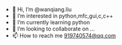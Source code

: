- 👋 Hi, I’m @wanqiang.liu
- 👀 I’m interested in python,mfc,gui,c,c++
- 🌱 I’m currently learning python
- 💞️ I’m looking to collaborate on ...
- 📫 How to reach me 919740574@qq.com

<!---
AssistantLiu/AssistantLiu is a ✨ special ✨ repository because its `README.md` (this file) appears on your GitHub profile.
You can click the Preview link to take a look at your changes.
--->
